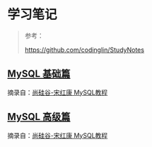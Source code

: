 # 学习笔记

>参考：
>
> https://github.com/codinglin/StudyNotes
> 


## [MySQL 基础篇](MySQL基础篇/README.md)

摘录自：[尚硅谷-宋红康 MySQL教程](https://www.bilibili.com/video/BV1iq4y1u7vj)


## [MySQL 高级篇](MySQL高级篇/README.md)

摘录自：[尚硅谷-宋红康 MySQL教程](https://www.bilibili.com/video/BV1iq4y1u7vj?p=96)



